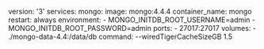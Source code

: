 version: '3'
services:
mongo:
image: mongo:4.4.4
container_name: mongo
restart: always
environment: - MONGO_INITDB_ROOT_USERNAME=admin - MONGO_INITDB_ROOT_PASSWORD=admin
ports: - 27017:27017
volumes: - ./mongo-data-4.4:/data/db
command: --wiredTigerCacheSizeGB 1.5
